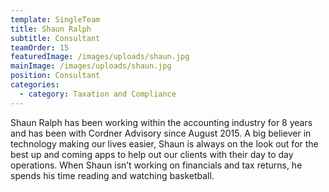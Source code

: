 ```yaml
---
template: SingleTeam
title: Shaun Ralph
subtitle: Consultant
teamOrder: 15
featuredImage: /images/uploads/shaun.jpg
mainImage: /images/uploads/shaun.jpg
position: Consultant
categories:
  - category: Taxation and Compliance
---
```


Shaun Ralph has been working within the accounting industry for 8 years and has been with Cordner Advisory since August 2015. A big believer in technology making our lives easier, Shaun is always on the look out for the best up and coming apps to help out our clients with their day to day operations. When Shaun isn’t working on financials and tax returns, he spends his time reading and watching basketball.

